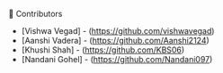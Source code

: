 👥 Contributors

- [Vishwa Vegad] - (https://github.com/vishwavegad)
- [Aanshi Vadera] - (https://github.com/Aanshi2124) 
- [Khushi Shah] - (https://github.com/KBS06)
- [Nandani Gohel] - (https://github.com/Nandani097)
